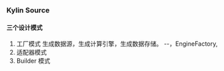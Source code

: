 ### Kylin Source
#### 三个设计模式
1. 工厂模式
	生成数据源，生成计算引擎，生成数据存储。
	--，EngineFactory, 
2. 适配器模式
3. Builder 模式
